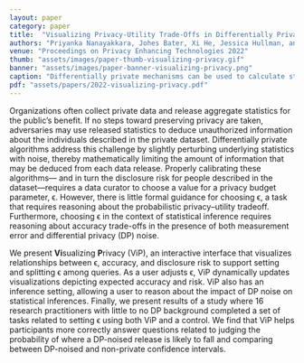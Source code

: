 ```yaml
---
layout: paper
category: paper
title:  "Visualizing Privacy-Utility Trade-Offs in Differentially Private Data Releases"
authors: "Priyanka Nanayakkara, Johes Bater, Xi He, Jessica Hullman, and Jennie Rogers"
venue: "Proceedings on Privacy Enhancing Technologies 2022"
thumb: "assets/images/paper-thumb-visualizing-privacy.gif"
banner: "assets/images/paper-banner-visualizing-privacy.png"
caption: "Differentially private mechanisms can be used to calculate statistics in a way that preserves the privacy of those whose information is represented in the dataset. Using these mechanisms, however, requires setting privacy budgets, a task for which there is little to no formal guidance. We introduce an interactive visualization interface, Visualizing Privacy (ViP), which is designed to assist a practitioner in considering multiple probabilistic trade-offs to set context-appropriate privacy budgets both for privacy-preserving point estimates and privacy-preserving confidence intervals."
pdf: "assets/papers/2022-visualizing-privacy.pdf"
---
```


<!-- abstract -->
Organizations often collect private data and release aggregate statistics for the public’s benefit. If no steps toward preserving privacy are taken, adversaries may use released statistics to deduce unauthorized information about the individuals described in the private dataset. Differentially private algorithms address this challenge by slightly perturbing underlying statistics with noise, thereby mathematically limiting the amount of information that may be deduced from each data release. Properly calibrating these algorithms— and in turn the disclosure risk for people described in the dataset—requires a data curator to choose a value for a privacy budget parameter, ϵ. However, there is little formal guidance for choosing ϵ, a task that requires reasoning about the probabilistic privacy–utility tradeoff. Furthermore, choosing ϵ in the context of statistical inference requires reasoning about accuracy trade-offs in the presence of both measurement error and differential privacy (DP) noise.

We present <strong>Vi</strong>sualizing <strong>P</strong>rivacy (ViP), an interactive interface that visualizes relationships between ϵ, accuracy, and disclosure risk to support setting and splitting&nbsp;ϵ among queries. As a user adjusts ϵ, ViP dynamically updates visualizations depicting expected accuracy and risk. ViP also has an inference setting, allowing a user to reason about the impact of DP noise on statistical inferences. Finally, we present results of a study where 16 research practitioners with little to no DP background completed a set of tasks related to setting ϵ using both ViP and a control. We find that ViP helps participants more correctly answer questions related to judging the probability of where a DP-noised release is likely to fall and comparing between DP-noised and non-private confidence intervals.
